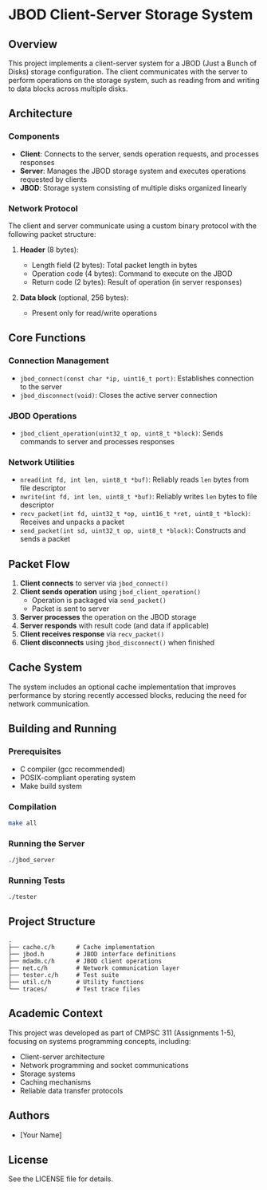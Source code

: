 # JBOD Client-Server Storage System

## Overview
This project implements a client-server system for a JBOD (Just a Bunch of Disks) storage configuration. The client communicates with the server to perform operations on the storage system, such as reading from and writing to data blocks across multiple disks.

## Architecture

### Components
- **Client**: Connects to the server, sends operation requests, and processes responses
- **Server**: Manages the JBOD storage system and executes operations requested by clients
- **JBOD**: Storage system consisting of multiple disks organized linearly

### Network Protocol
The client and server communicate using a custom binary protocol with the following packet structure:

1. **Header** (8 bytes):
   - Length field (2 bytes): Total packet length in bytes
   - Operation code (4 bytes): Command to execute on the JBOD
   - Return code (2 bytes): Result of operation (in server responses)

2. **Data block** (optional, 256 bytes):
   - Present only for read/write operations

## Core Functions

### Connection Management
- `jbod_connect(const char *ip, uint16_t port)`: Establishes connection to the server
- `jbod_disconnect(void)`: Closes the active server connection

### JBOD Operations
- `jbod_client_operation(uint32_t op, uint8_t *block)`: Sends commands to server and processes responses

### Network Utilities
- `nread(int fd, int len, uint8_t *buf)`: Reliably reads `len` bytes from file descriptor
- `nwrite(int fd, int len, uint8_t *buf)`: Reliably writes `len` bytes to file descriptor
- `recv_packet(int fd, uint32_t *op, uint16_t *ret, uint8_t *block)`: Receives and unpacks a packet
- `send_packet(int sd, uint32_t op, uint8_t *block)`: Constructs and sends a packet

## Packet Flow

1. **Client connects** to server via `jbod_connect()`
2. **Client sends operation** using `jbod_client_operation()`
   - Operation is packaged via `send_packet()`
   - Packet is sent to server
3. **Server processes** the operation on the JBOD storage
4. **Server responds** with result code (and data if applicable)
5. **Client receives response** via `recv_packet()`
6. **Client disconnects** using `jbod_disconnect()` when finished

## Cache System
The system includes an optional cache implementation that improves performance by storing recently accessed blocks, reducing the need for network communication.

## Building and Running

### Prerequisites
- C compiler (gcc recommended)
- POSIX-compliant operating system
- Make build system

### Compilation
```bash
make all
```

### Running the Server
```bash
./jbod_server
```

### Running Tests
```bash
./tester
```

## Project Structure
```
.
├── cache.c/h      # Cache implementation
├── jbod.h         # JBOD interface definitions
├── mdadm.c/h      # JBOD client operations
├── net.c/h        # Network communication layer
├── tester.c/h     # Test suite
├── util.c/h       # Utility functions
└── traces/        # Test trace files
```

## Academic Context
This project was developed as part of CMPSC 311 (Assignments 1-5), focusing on systems programming concepts, including:

- Client-server architecture
- Network programming and socket communications
- Storage systems
- Caching mechanisms
- Reliable data transfer protocols

## Authors
- [Your Name]

## License
See the LICENSE file for details.
